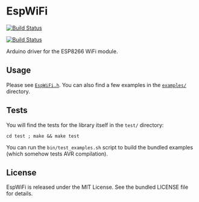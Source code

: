 EspWiFi
=======

[![Build
Status](https://travis-ci.org/willdurand/EspWiFi.svg?branch=master)](https://travis-ci.org/willdurand/EspWiFi)

[![Build
Status](https://webapi.biicode.com/v1/badges/willdurand/willdurand/EspWiFi/master)](https://www.biicode.com/willdurand/EspWiFi)

Arduino driver for the ESP8266 WiFi module.

Usage
-----

Please see [`EspWiFi.h`](https://github.com/willdurand/EspWiFi/blob/master/EspWiFi.h).
You can also find a few examples in the
[`examples/`](https://github.com/willdurand/EspWiFi/blob/master/examples) directory.

Tests
-----

You will find the tests for the library itself in the `test/` directory:

    cd test ; make && make test

You can run the `bin/test_examples.sh` script to build the bundled examples
(which somehow tests AVR compilation).

License
-------

EspWiFi is released under the MIT License. See the bundled LICENSE file for
details.

